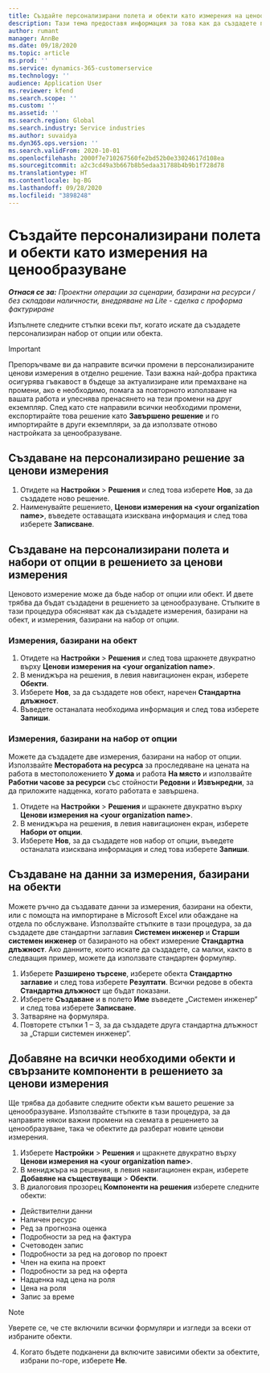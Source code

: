 ```yaml
---
title: Създайте персонализирани полета и обекти като измерения на ценообразуване
description: Тази тема предоставя информация за това как да създадете персонализирани набори от опции или обекти.
author: rumant
manager: AnnBe
ms.date: 09/18/2020
ms.topic: article
ms.prod: ''
ms.service: dynamics-365-customerservice
ms.technology: ''
audience: Application User
ms.reviewer: kfend
ms.search.scope: ''
ms.custom: ''
ms.assetid: ''
ms.search.region: Global
ms.search.industry: Service industries
ms.author: suvaidya
ms.dyn365.ops.version: ''
ms.search.validFrom: 2020-10-01
ms.openlocfilehash: 2000f7e710267560fe2bd52b0e33024617d108ea
ms.sourcegitcommit: a2c3cd49a3b667b8b5edaa31788b4b9b1f728d78
ms.translationtype: HT
ms.contentlocale: bg-BG
ms.lasthandoff: 09/28/2020
ms.locfileid: "3898248"
---
```

# <a name="create-custom-fields-and-entities-as-pricing-dimensions"></a>Създайте персонализирани полета и обекти като измерения на ценообразуване

_**Отнася се за:** Проектни операции за сценарии, базирани на ресурси / без складови наличности, внедряване на Lite - сделка с проформа фактуриране_

Изпълнете следните стъпки всеки път, когато искате да създадете персонализиран набор от опции или обекта.

> [!IMPORTANT]
> Препоръчваме ви да направите всички промени в персонализираните ценови измерения в отделно решение. Тази важна най-добра практика осигурява гъвкавост в бъдеще за актуализиране или премахване на промени, ако е необходимо, помага за повторното използване на вашата работа и улеснява пренасянето на тези промени на друг екземпляр. След като сте направили всички необходими промени, експортирайте това решение като **Завършено решение** и го импортирайте в други екземпляри, за да използвате отново настройката за ценообразуване.


## <a name="create-a-custom-solution-for-pricing-dimensions"></a>Създаване на персонализирано решение за ценови измерения
1. Отидете на **Настройки** > **Решения** и след това изберете **Нов**, за да създадете ново решение. 
2. Наименувайте решението, **Ценови измерения на \<your organization name>**, въведете оставащата изисквана информация и след това изберете **Записване**.
  
## <a name="create-custom-fields-and-option-sets-in-the-pricing-dimension-solution"></a>Създаване на персонализирани полета и набори от опции в решението за ценови измерения

Ценовото измерение може да бъде набор от опции или обект. И двете трябва да бъдат създадени в решението за ценообразуване. Стъпките в тази процедура обясняват как да създадете измерения, базирани на обект, и измерения, базирани на набор от опции.

### <a name="entity-based-dimensions"></a>Измерения, базирани на обект

1. Отидете на **Настройки** > **Решения** и след това щракнете двукратно върху **Ценови измерения на \<your organization name>**.
2. В мениджъра на решения, в левия навигационен екран, изберете **Обекти**.
3. Изберете **Нов**, за да създадете нов обект, наречен **Стандартна длъжност**. 
4. Въведете останалата необходима информация и след това изберете **Запиши**.


### <a name="option-set-based-dimensions"></a>Измерения, базирани на набор от опции 
Можете да създадете две измерения, базирани на набор от опции. Използвайте **Месторабота на ресурса** за проследяване на цената на работа в местоположението **У дома** и работа **На място** и използвайте **Работни часове за ресурси** със стойности **Редовни** и **Извънредни**, за да приложите надценка, когато работата е завършена.


1. Отидете на **Настройки** > **Решения** и щракнете двукратно върху **Ценови измерения на \<your organization name>**. 
2. В мениджъра на решения, в левия навигационен екран, изберете **Набори от опции**. 
3. Изберете **Нов**, за да създадете нов набор от опции, въведете останалата изисквана информация и след това изберете **Запиши**.

## <a name="create-data-for-entity-based-dimensions"></a>Създаване на данни за измерения, базирани на обекти

Можете ръчно да създавате данни за измерения, базирани на обекти, или с помощта на импортиране в Microsoft Excel или обаждане на отдела по обслужване. Използвайте стъпките в тази процедура, за да създадете две стандартни заглавия **Системен инженер** и **Старши системен инженер** от базираното на обект измерение **Стандартна длъжност**. Ако данните, които искате да създадете, са малки, както в следващия пример, можете да използвате стандартен формуляр.

1. Изберете **Разширено търсене**, изберете обекта **Стандартно заглавие** и след това изберете **Резултати**. Всички редове в обекта **Стандартна длъжност** ще бъдат показани.
2. Изберете **Създаване** и в полето **Име** въведете „Системен инженер“ и след това изберете **Записване**.
3. Затваряне на формуляра. 
4. Повторете стъпки 1 – 3, за да създадете друга стандартна длъжност за „Старши системен инженер“.

## <a name="add-all-required-entities-and-related-components-to-the-pricing-dimension-solution"></a>Добавяне на всички необходими обекти и свързаните компоненти в решението за ценови измерения
Ще трябва да добавите следните обекти към вашето решение за ценообразуване. Използвайте стъпките в тази процедура, за да направите някои важни промени на схемата в решението за ценообразуване, така че обектите да разберат новите ценови измерения.

1. Изберете **Настройки** > **Решения** и щракнете двукратно върху **Ценови измерения на \<your organization name>**. 
2. В мениджъра на решения, в левия навигационен екран, изберете **Добавяне на съществуващи**  >  **Обекти**.
3. В диалоговия прозорец **Компоненти на решения** изберете следните обекти:

  - Действителни данни
  - Наличен ресурс
  - Ред за прогнозна оценка
  - Подробности за ред на фактура
  - Счетоводен запис
  - Подробности за ред на договор по проект
  - Член на екипа на проект
  - Подробности за ред на оферта
  - Надценка над цена на роля
  - Цена на роля 
  - Запис за време 


> [!NOTE]
> Уверете се, че сте включили всички формуляри и изгледи за всеки от избраните обекти.

4. Когато бъдете подканени да включите зависими обекти за обектите, избрани по-горе, изберете **Не**.

